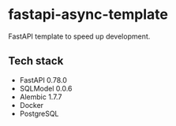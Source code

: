 # fastapi-async-template
FastAPI template to speed up development.
## Tech stack
* FastAPI 0.78.0
* SQLModel 0.0.6
* Alembic 1.7.7
* Docker
* PostgreSQL
